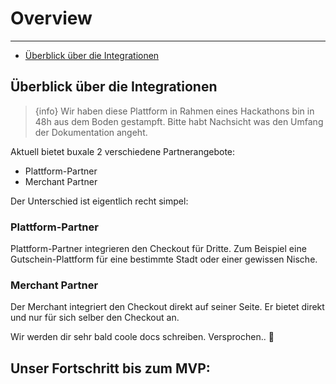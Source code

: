 # Overview

---

- [Überblick über die Integrationen](#overview)

<a name="overview"></a>
## Überblick über die Integrationen
> {info} Wir haben diese Plattform in Rahmen eines Hackathons bin in 48h aus dem Boden gestampft. Bitte habt Nachsicht was den Umfang der Dokumentation angeht.

Aktuell bietet buxale 2 verschiedene Partnerangebote:
- Plattform-Partner
- Merchant Partner

Der Unterschied ist eigentlich recht simpel:

### Plattform-Partner
Plattform-Partner integrieren den Checkout für Dritte. Zum Beispiel eine Gutschein-Plattform für eine bestimmte Stadt oder einer gewissen Nische.

### Merchant Partner
Der Merchant integriert den Checkout direkt auf seiner Seite. Er bietet direkt und nur für sich selber den Checkout an.




Wir werden dir sehr bald coole docs schreiben. Versprochen.. 🦊 

## Unser Fortschritt bis zum MVP:
<larecipe-progress type="success" :value="60"></larecipe-progress>
